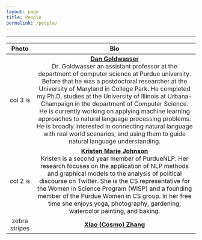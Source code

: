 ```yaml
---
layout: page
title: People
permalink: /people/
---
```


---
| Photo | Bio |
| :----------: | :------------: |
| col 3 is      | [**Dan Goldwasser**](http://dan-goldwasser.com/) <br> Dr. Goldwasser an assistant professor at the department of computer science at Purdue university. Before that he was a postdoctoral researcher at the University of Maryland in College Park. He completed my Ph.D. studies at the University of Illinois at Urbana-Champaign in the department of Computer Science. <br> He is currently working on applying machine learning approaches to natural language processing problems. He is broadly interested in connecting natural language with real world scenarios, and using them to guide natural language understanding. |
| col 2 is      | [**Kristen Marie Johnson**](https://www.cs.purdue.edu/homes/john1187/) <br> Kristen is a second year member of PurdueNLP. Her research focuses on the application of NLP methods and graphical models to the analysis of political discourse on Twitter. She is the CS representative for the Women in Science Program (WISP) and a founding member of the Purdue Women in CS group. In her free time she enjoys yoga, photography, gardening, watercolor painting, and baking.|
| zebra stripes | [**Xiao (Cosmo) Zhang**](https://www.cs.purdue.edu/homes/zhang923/) <br> |
